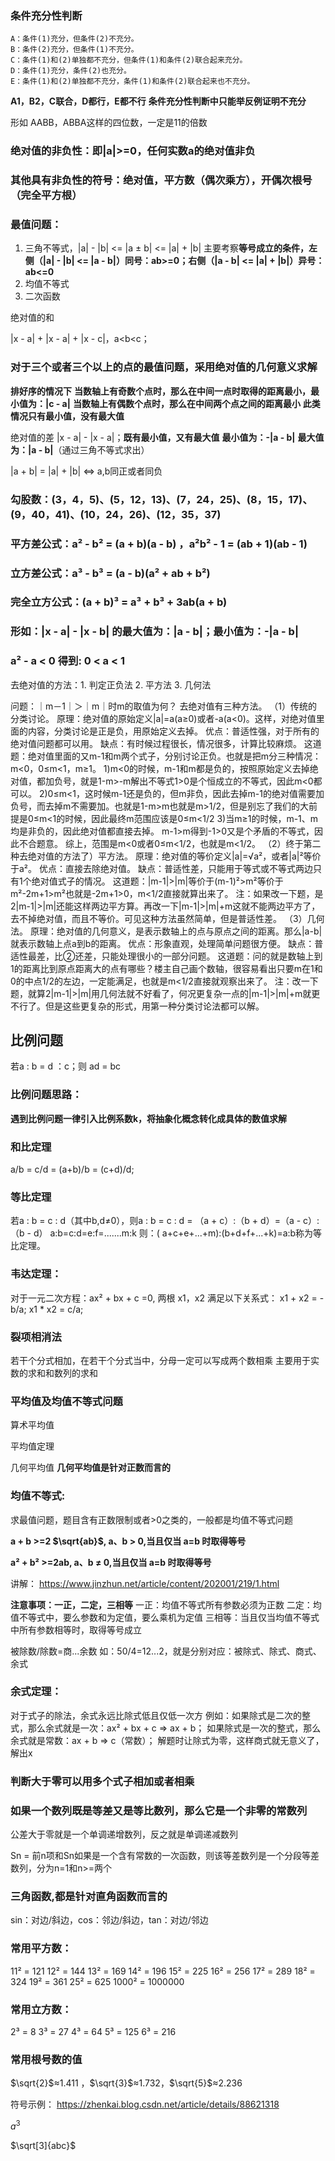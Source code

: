 ### 条件充分性判断
    A：条件(1)充分，但条件(2)不充分。
    B：条件(2)充分，但条件(1)不充分。
    C：条件(1)和(2)单独都不充分，但条件(1)和条件(2)联合起来充分。
    D：条件(1)充分，条件(2)也充分。
    E：条件(1)和(2)单独都不充分，条件(1)和条件(2)联合起来也不充分。
**A1，B2，C联合，D都行，E都不行**
**条件充分性判断中只能举反例证明不充分**

形如 AABB，ABBA这样的四位数，一定是11的倍数

### 绝对值的非负性：即|a|>=0，任何实数a的绝对值非负
### 其他具有非负性的符号：绝对值，平方数（偶次乘方），开偶次根号（完全平方根）

### 最值问题：
1. 三角不等式，|a| - |b| <= |a ± b| <= |a| + |b|
    主要考察**等号成立的条件，左侧（|a| - |b| <= |a - b|）同号：ab>=0；右侧（|a - b| <= |a| + |b|）异号：ab<=0**
2. 均值不等式
3. 二次函数

绝对值的和

|x - a| + |x - a| + |x - c|，a<b<c；
### 对于三个或者三个以上的点的最值问题，采用绝对值的几何意义求解
**排好序的情况下**
**当数轴上有奇数个点时，那么在中间一点时取得的距离最小，最小值为：|c - a|**
**当数轴上有偶数个点时，那么在中间两个点之间的距离最小**
**此类情况只有最小值，没有最大值**

绝对值的差
|x - a| - |x - a|；**既有最小值，又有最大值**
**最小值为：-|a - b|**
**最大值为：|a - b|**（通过三角不等式求出）


|a + b| = |a| + |b| <=> a,b同正或者同负


### 勾股数：(3，4，5)、(5，12，13)、(7，24，25)、(8，15，17)、(9，40，41)、(10，24，26)、(12，35，37)

### 平方差公式：a² - b² = (a + b)(a - b) ，a²b² - 1 = (ab + 1)(ab - 1)

### 立方差公式：a³ - b³ = (a - b)(a² + ab + b²)

### 完全立方公式：(a + b)³ = a³ + b³ + 3ab(a + b)

### 形如：|x - a| - |x - b| 的最大值为：|a - b|；最小值为：-|a - b|

### a² - a < 0 得到: 0 < a < 1

去绝对值的方法：1. 判定正负法   2. 平方法   3. 几何法

问题：｜m－1｜＞｜m｜时m的取值为何？
去绝对值有三种方法。
（1）传统的分类讨论。
    原理：绝对值的原始定义|a|=a(a≥0)或者-a(a<0)。这样，对绝对值里面的内容，分类讨论是正是负，用原始定义去掉。
    优点：普适性强，对于所有的绝对值问题都可以用。
    缺点：有时候过程很长，情况很多，计算比较麻烦。
这道题：绝对值里面的又m-1和m两个式子，分别讨论正负。也就是把m分三种情况：m<0，0≤m<1，m≥1。
    1)m<0的时候，m-1和m都是负的，按照原始定义去掉绝对值，都加负号，就是1-m>-m解出不等式1>0是个恒成立的不等式，因此m<0都可以。
    2)0≤m<1，这时候m-1还是负的，但m非负，因此去掉m-1的绝对值需要加负号，而去掉m不需要加。也就是1-m>m也就是m>1/2，但是别忘了我们的大前提是0≤m<1的时候，因此最终m范围应该是0≤m<1/2
    3)当m≥1的时候，m-1、m均是非负的，因此绝对值都直接去掉。
m-1>m得到-1>0又是个矛盾的不等式，因此不合题意。
综上，范围是m<0或者0≤m<1/2，也就是m<1/2。
（2）终于第二种去绝对值的方法了）平方法。
    原理：绝对值的等价定义|a|=√a²，或者|a|²等价于a²。
    优点：直接去除绝对值。
    缺点：普适性差，只能用于等式或不等式两边只有1个绝对值式子的情况。
这道题：|m-1|>|m|等价于(m-1)²>m²等价于m²-2m+1>m²也就是-2m+1>0，m<1/2直接就算出来了。
注：如果改一下题，是2|m-1|>|m|还能这样两边平方算。再改一下|m-1|>|m|+m这就不能两边平方了，去不掉绝对值，而且不等价。可见这种方法虽然简单，但是普适性差。
（3）几何法。
    原理：绝对值的几何意义，是表示数轴上的点与原点之间的距离。那么|a-b|就表示数轴上点a到b的距离。
    优点：形象直观，处理简单问题很方便。
    缺点：普适性最差，比②还差，只能处理很小的一部分问题。
这道题：问的就是数轴上到1的距离比到原点距离大的点有哪些？楼主自己画个数轴，很容易看出只要m在1和0的中点1/2的左边，一定能满足，也就是m<1/2直接就观察出来了。
注：改一下题，就算2|m-1|>|m|用几何法就不好看了，何况更复杂一点的|m-1|>|m|+m就更不行了。但是这些更复杂的形式，用第一种分类讨论法都可以解。


## 比例问题
若a : b = d ：c；则 ad = bc

### 比例问题思路：
**遇到比例问题一律引入比例系数k，将抽象化概念转化成具体的数值求解**

### 和比定理
a/b = c/d = (a+b)/b = (c+d)/d;

### 等比定理
若a : b = c : d（其中b,d≠0），则a : b = c : d = （a + c）:（b + d）=（a - c）:（b - d）
a:b=c:d=e:f=.......m:k 
则：( a+c+e+...+m):(b+d+f+...+k)=a:b称为等比定理。

### 韦达定理：
对于一元二次方程：ax² + bx + c =0, 两根 x1，x2 满足以下关系式：
    x1 + x2 = -b/a;
    x1 * x2 = c/a;

### 裂项相消法
若干个分式相加，在若干个分式当中，分母一定可以写成两个数相乘
主要用于实数的求和和数列的求和

### 平均值及均值不等式问题

算术平均值

平均值定理

几何平均值
**几何平均值是针对正数而言的**

### 均值不等式:

求最值问题，题目含有正数限制或者>0之类的，一般都是均值不等式问题

**a + b >=2 $\sqrt{ab}$, a、b > 0,当且仅当 a=b 时取得等号**

**a² + b² >=2ab, a、b ≠ 0,当且仅当 a=b 时取得等号**

讲解：  https://www.jinzhun.net/article/content/202001/219/1.html

**注意事项：一正，二定，三相等**
一正：均值不等式所有参数必须为正数
二定：均值不等式中，要么参数和为定值，要么乘机为定值
三相等：当且仅当均值不等式中所有参数相等时，取得等号成立



被除数/除数=商...余数
如：50/4=12...2，就是分别对应：被除式、除式、商式、余式
### 余式定理：
对于式子的除法，余式永远比除式低且仅低一次方
例如：如果除式是二次的整式，那么余式就是一次：ax² + bx + c => ax + b；
    如果除式是一次的整式，那么余式就是常数：ax + b => c（常数）；
解题时让除式为零，这样商式就无意义了，解出x

### 判断大于零可以用多个式子相加或者相乘

### 如果一个数列既是等差又是等比数列，那么它是一个非零的常数列
公差大于零就是一个单调递增数列，反之就是单调递减数列

Sn = 
前n项和Sn如果是一个含有常数的一次函数，则该等差数列是一个分段等差数列，分为n=1和n>=两个


### 三角函数,都是针对直角函数而言的
sin：对边/斜边，cos：邻边/斜边，tan：对边/邻边 



### 常用平方数：
11² = 121
12² = 144
13² = 169
14² = 196
15² = 225
16² = 256
17² = 289
18² = 324
19² = 361
25² = 625
1000² = 1000000

### 常用立方数：
2³ = 8
3³ = 27
4³ = 64
5³ = 125
6³ = 216
### 常用根号数的值
$\sqrt{2}$≈1.411 ，$\sqrt{3}$≈1.732，$\sqrt{5}$≈2.236

符号示例：
https://zhenkai.blog.csdn.net/article/details/88621318

$a^3$	

$\sqrt[3]{abc}$	




















